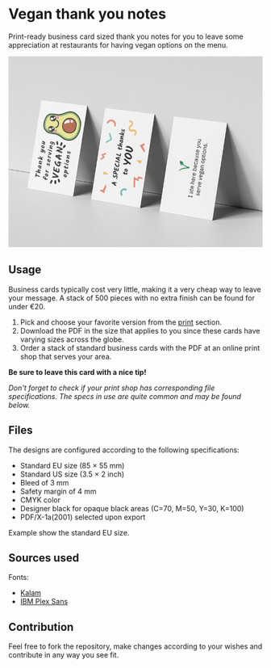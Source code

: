 # Vegan thank you notes
Print-ready business card sized thank you notes for you to leave some appreciation at restaurants for having vegan options on the menu.

![Mockup](meta/mockup-small.jpg)

## Usage

Business cards typically cost very little, making it a very cheap way to leave your message. A stack of 500 pieces with no extra finish can be found for under €20.

1. Pick and choose your favorite version from the [print](print) section.
2. Download the PDF in the size that applies to you since these cards have varying sizes across the globe.
3. Order a stack of standard business cards with the PDF at an online print shop that serves your area.

**Be sure to leave this card with a nice tip!**

*Don't forget to check if your print shop has corresponding file specifications. The specs in use are quite common and may be found below.*

## Files

The designs are configured according to the following specifications:

- Standard EU size (85 × 55 mm)
- Standard US size (3.5 × 2 inch)
- Bleed of 3 mm
- Safety margin of 4 mm
- CMYK color
- Designer black for opaque black areas (C=70, M=50, Y=30, K=100)
- PDF/X-1a(2001) selected upon export

Example show the standard EU size.

## Sources used

Fonts:

- [Kalam](https://fonts.google.com/specimen/Kalam)
- [IBM Plex Sans](https://fonts.google.com/specimen/IBM+Plex+Sans)

## Contribution

Feel free to fork the repository, make changes according to your wishes and contribute in any way you see fit.
